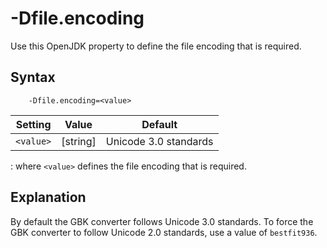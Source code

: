<!--
* Copyright (c) 2017, 2023 IBM Corp. and others
*
* This program and the accompanying materials are made
* available under the terms of the Eclipse Public License 2.0
* which accompanies this distribution and is available at
* https://www.eclipse.org/legal/epl-2.0/ or the Apache
* License, Version 2.0 which accompanies this distribution and
* is available at https://www.apache.org/licenses/LICENSE-2.0.
*
* This Source Code may also be made available under the
* following Secondary Licenses when the conditions for such
* availability set forth in the Eclipse Public License, v. 2.0
* are satisfied: GNU General Public License, version 2 with
* the GNU Classpath Exception [1] and GNU General Public
* License, version 2 with the OpenJDK Assembly Exception [2].
*
* [1] https://www.gnu.org/software/classpath/license.html
* [2] https://openjdk.org/legal/assembly-exception.html
*
* SPDX-License-Identifier: EPL-2.0 OR Apache-2.0 OR GPL-2.0-only WITH Classpath-exception-2.0 OR GPL-2.0-only WITH OpenJDK-assembly-exception-1.0
-->

# -Dfile.encoding

Use this OpenJDK property to define the file encoding that is required.

## Syntax

        -Dfile.encoding=<value>

| Setting    | Value        | Default                                    |
|------------|--------------|--------------------------------------------|
| `<value>`  | [string]     | Unicode 3.0 standards                      |


: where `<value>` defines the file encoding that is required.

## Explanation

By default the GBK converter follows Unicode 3.0 standards. To force the GBK converter to follow Unicode 2.0 standards, use a value of `bestfit936`.



<!-- ==== END OF TOPIC ==== dfileencoding.md ==== -->
